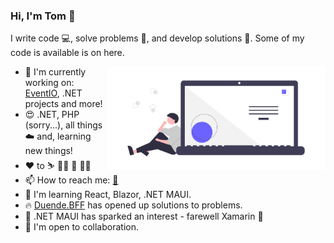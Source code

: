 ### Hi, I'm Tom 👋

I write code 💻, solve problems 🤔, and develop solutions 🥳. Some of my code is available is on here. 

<img alt="An illustration of a person developing a DevOps workflow" src="code-thinking.png" align="right" width="350px" /> 

- 🔭 I'm currently working on: [EventIO](https://restartitservices.co.uk/), .NET projects and more!
- 😍 .NET, PHP (sorry...), all things ☁️ and, learning new things!
- ❤️ to ⛷️ 🚶‍♂️ 🥾 🚴‍♂️
- 📫 How to reach me:  [📧](mailto:hello@tomroberts.uk)
- 🧠 I'm learning React, Blazor, .NET MAUI.
- 🔥 [Duende.BFF](https://github.com/duendesoftware/bff) has opened up solutions to problems.
- 🔎 .NET MAUI has sparked an interest - farewell Xamarin 👋
- 🤝 I'm open to collaboration.
